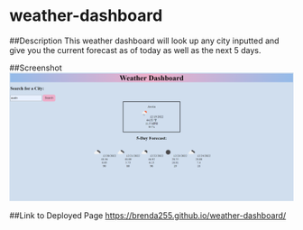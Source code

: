# weather-dashboard

##Description
This weather dashboard will look up any city inputted and give you the current forecast as of today as well as the next 5 days. 

##Screenshot
![](./images/1.png)

##Link to Deployed Page
https://brenda255.github.io/weather-dashboard/ 